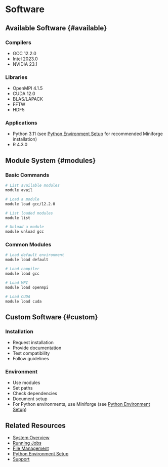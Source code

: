 # Software

## Available Software {#available}

### Compilers
- GCC 12.2.0
- Intel 2023.0
- NVIDIA 23.1

### Libraries
- OpenMPI 4.1.5
- CUDA 12.0
- BLAS/LAPACK
- FFTW
- HDF5

### Applications
- Python 3.11 (see [Python Environment Setup](python.md) for recommended Miniforge installation)
- R 4.3.0

## Module System {#modules}

### Basic Commands
```bash
# List available modules
module avail

# Load a module
module load gcc/12.2.0

# List loaded modules
module list

# Unload a module
module unload gcc
```

### Common Modules
```bash
# Load default environment
module load default

# Load compiler
module load gcc

# Load MPI
module load openmpi

# Load CUDA
module load cuda
```

## Custom Software {#custom}

### Installation
- Request installation
- Provide documentation
- Test compatibility
- Follow guidelines

### Environment
- Use modules
- Set paths
- Check dependencies
- Document setup
- For Python environments, use Miniforge (see [Python Environment Setup](python.md))

## Related Resources

- [System Overview](system-overview.md)
- [Running Jobs](running-jobs.md)
- [File Management](file-management.md)
- [Python Environment Setup](python.md)
- [Support](../support&resources/support.md) 